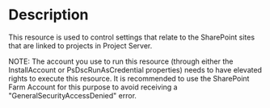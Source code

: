 # Description

This resource is used to control settings that relate to the SharePoint sites
that are linked to projects in Project Server.

NOTE: The account you use to run this resource (through either the InstallAccount
or PsDscRunAsCredential properties) needs to have elevated rights to execute
this resource. It is recommended to use the SharePoint Farm Account for this
purpose to avoid receiving a "GeneralSecurityAccessDenied" error.
